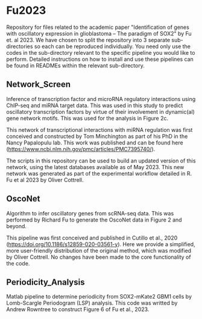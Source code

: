 # Fu2023

Repository for files related to the academic paper "Identification of genes with oscillatory expression in glioblastoma – The paradigm of SOX2" by Fu et. al 2023. We have chosen to split the repository into 3 separate sub-directories so each can be reproduced individually. You need only use the codes in the sub-directory relevant to the specific pipeline you would like to perform. Detailed instructions on how to install and use these pipelines can be found in READMEs within the relevant sub-directory. 

## Network_Screen 

Inference of transcription factor and microRNA regulatory interactions using ChIP-seq and miRNA target data. This was used in this study to predict oscillatory transcription factors by virtue of their involvement in dynamic(al) gene network motifs. This was used for the analysis in Figure 2c. 

This network of transcriptional interactions with miRNA regulation was first conceived and constructed by Tom Minchington as part of his PhD in the Nancy Papalopulu lab. This work was published and can be found here (https://www.ncbi.nlm.nih.gov/pmc/articles/PMC7395740/).

The scripts in this repository can be used to build an updated version of this network, using the latest databases available as of May 2023. This new network was generated as part of the experimental workflow detailed in R. Fu et al 2023 by Oliver Cottrell.

## OscoNet

Algorithm to infer oscillatory genes from scRNA-seq data. This was performed by Richard Fu to generate the OscoNet data in Figure 2 and beyond.

This pipeline was first conceived and published in Cutillo et al., 2020 (https://doi.org/10.1186/s12859-020-03561-y). Here we provide a simplified, more user-friendly distribution of the original method, which was modified by Oliver Cottrell. No changes have been made to the core functionality of the code.

## Periodicity_Analysis

Matlab pipeline to determine periodicity from SOX2-mKate2 GBM1 cells by Lomb-Scargle Periodogram (LSP) analysis. This code was writted by Andrew Rowntree to construct Figure 6 of Fu et al., 2023.

